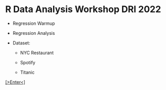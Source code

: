 # R Data Analysis Workshop DRI 2022

- Regression Warmup

- Regression Analysis 

- Dataset: 
  
  - NYC Restaurant 
  
  - Spotify 
  
  - Titanic 

[\[>Enter<\]](https://github.com/YuxiaoLuo/r_analysis_dri_2022/blob/main/regression_warmup.md)